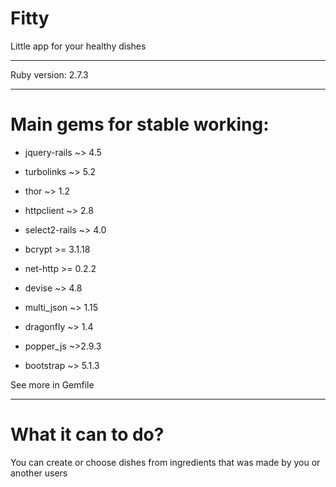# Fitty

Little app for your healthy dishes

___

Ruby version: 2.7.3

---

# Main gems for stable working:

* jquery-rails ~> 4.5

* turbolinks ~> 5.2

* thor ~> 1.2

* httpclient ~> 2.8

* select2-rails ~> 4.0

* bcrypt >= 3.1.18

* net-http >= 0.2.2

* devise ~> 4.8

* multi_json ~> 1.15

* dragonfly ~> 1.4

* popper_js ~>2.9.3

* bootstrap ~> 5.1.3

See more in Gemfile

---
# What it can to do?

You can create or choose dishes from ingredients that was made by you or another users
